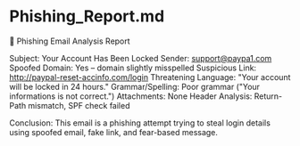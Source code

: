 # Phishing_Report.md

📄 Phishing Email Analysis Report

Subject: Your Account Has Been Locked
Sender: support@paypa1.com
Spoofed Domain: Yes – domain slightly misspelled
Suspicious Link: http://paypal-reset-accinfo.com/login
Threatening Language: "Your account will be locked in 24 hours."
Grammar/Spelling: Poor grammar ("Your informations is not correct.")
Attachments: None
Header Analysis: Return-Path mismatch, SPF check failed

Conclusion: This email is a phishing attempt trying to steal login details using spoofed email, fake link, and fear-based message.
